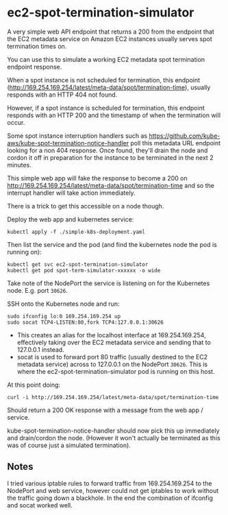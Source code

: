 # ec2-spot-termination-simulator

A very simple web API endpoint that returns a 200 from the endpoint that the EC2 metadata service on Amazon EC2 instances usually serves spot termination times on.

You can use this to simulate a working EC2 metadata spot termination endpoint response.

When a spot instance is not scheduled for termination, this endpoint (http://169.254.169.254/latest/meta-data/spot/termination-time), usually responds with an HTTP 404 not found.

However, if a spot instance is scheduled for termination, this endpoint responds with an HTTP 200 and the timestamp of when the termination will occur.

Some spot instance interruption handlers such as https://github.com/kube-aws/kube-spot-termination-notice-handler poll this metadata URL endpoint looking for a non 404 response. Once found, they'll drain the node and cordon it off in preparation for the instance to be terminated in the next 2 minutes.

This simple web app will fake the response to become a 200 on http://169.254.169.254/latest/meta-data/spot/termination-time and so the interrupt handler will take action immediately.

There is a trick to get this accessible on a node though.

Deploy the web app and kubernetes service:

```
kubectl apply -f ./simple-k8s-deployment.yaml
```

Then list the service and the pod (and find the kubernetes node the pod is running on):

```
kubectl get svc ec2-spot-termination-simulator
kubectl get pod spot-term-simulator-xxxxxx -o wide
```

Take note of the NodePort the service is listening on for the Kubernetes node. E.g. port `30626`.

SSH onto the Kubernetes node and run:

```
sudo ifconfig lo:0 169.254.169.254 up
sudo socat TCP4-LISTEN:80,fork TCP4:127.0.0.1:30626
```

* This creates an alias for the localhost interface at 169.254.169.254, effectively taking over the EC2 metadata service and sending that to 127.0.0.1 instead.
* socat is used to forward port 80 traffic (usually destined to the EC2 metadata service) across to 127.0.0.1 on the NodePort `30626`. This is where the ec2-spot-termination-simulator pod is running on this host.

At this point doing:

```
curl -i http://169.254.169.254/latest/meta-data/spot/termination-time
```

Should return a 200 OK response with a message from the web app / service.

kube-spot-termination-notice-handler should now pick this up immediately and drain/cordon the node. (However it won't actually be terminated as this was of course just a simulated termination).

## Notes

I tried various iptable rules to forward traffic from 169.254.169.254 to the NodePort and web service, however could not get iptables to work without the traffic going down a blackhole. In the end the combination of ifconfig and socat worked well.